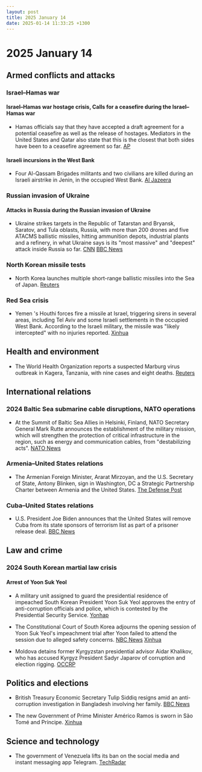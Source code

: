 ```yaml
---
layout: post
title: 2025 January 14
date: 2025-01-14 11:33:25 +1300
---
```


# 2025 January 14

## Armed conflicts and attacks

### Israel–Hamas war

#### Israel–Hamas war hostage crisis, Calls for a ceasefire during the Israel–Hamas war

- Hamas officials say that they have accepted a draft agreement for a potential ceasefire as well as the release of hostages. Mediators in the United States and Qatar also state that this is the closest that both sides have been to a ceasefire agreement so far. [AP](https://apnews.com/article/israel-palestinians-hamas-war-news-01-14-2025-a1495c0f4f13102903ce31a862c49baa)

#### Israeli incursions in the West Bank

- Four Al-Qassam Brigades militants and two civilians are killed during an Israeli airstrike in Jenin, in the occupied West Bank. [Al Jazeera](https://www.aljazeera.com/news/liveblog/2025/1/15/live-israel-launches-fierce-strikes-on-gaza-as-ceasefire-deal-moves-closer?update=3442835)

### Russian invasion of Ukraine

#### Attacks in Russia during the Russian invasion of Ukraine

- Ukraine strikes targets in the Republic of Tatarstan and Bryansk, Saratov, and Tula oblasts, Russia, with more than 200 drones and five ATACMS ballistic missiles, hitting ammunition depots, industrial plants and a refinery, in what Ukraine says is its "most massive" and "deepest" attack inside Russia so far. [CNN](https://edition.cnn.com/2025/01/14/europe/ukraine-russia-drone-missile-attack-intl-hnk/index.html) [BBC News](https://www.bbc.com/news/articles/cwypg2z780go)

### North Korean missile tests

- North Korea launches multiple short-range ballistic missiles into the Sea of Japan. [Reuters](https://www.reuters.com/world/asia-pacific/north-korea-fires-missile-off-east-coast-says-south-korea-military-2025-01-14/)

### Red Sea crisis

- Yemen 's Houthi forces fire a missile at Israel, triggering sirens in several areas, including Tel Aviv and some Israeli settlements in the occupied West Bank. According to the Israeli military, the missile was "likely intercepted" with no injuries reported. [Xinhua](https://english.news.cn/20250114/7d596dc7d5e6418683867e53dbecb391/c.html)

## Health and environment

- The World Health Organization reports a suspected Marburg virus outbreak in Kagera, Tanzania, with nine cases and eight deaths. [Reuters](https://www.reuters.com/world/africa/suspected-outbreak-marburg-virus-kills-eight-tanzania-who-says-2025-01-15/)

## International relations

### 2024 Baltic Sea submarine cable disruptions, NATO operations

- At the Summit of Baltic Sea Allies in Helsinki, Finland, NATO Secretary General Mark Rutte announces the establishment of the military mission, which will strengthen the protection of critical infrastructure in the region, such as energy and communication cables, from "destabilizing acts". [NATO News](https://www.nato.int/cps/cz/natohq/news_232122.htm?selectedLocale=en)

### Armenia–United States relations

- The Armenian Foreign Minister, Ararat Mirzoyan, and the U.S. Secretary of State, Antony Blinken, sign in Washington, DC a Strategic Partnership Charter between Armenia and the United States. [The Defense Post](https://thedefensepost.com/2025/01/14/armenia-signs-us-pact/)

### Cuba–United States relations

- U.S. President Joe Biden announces that the United States will remove Cuba from its state sponsors of terrorism list as part of a prisoner release deal. [BBC News](https://www.bbc.com/news/articles/c17e0k92g41o)

## Law and crime

### 2024 South Korean martial law crisis

#### Arrest of Yoon Suk Yeol

- A military unit assigned to guard the presidential residence of impeached South Korean President Yoon Suk Yeol approves the entry of anti-corruption officials and police, which is contested by the Presidential Security Service. [Yonhap](https://en.yna.co.kr/view/AEN20250114011453320?section=national/politics)

- The Constitutional Court of South Korea adjourns the opening session of Yoon Suk Yeol's impeachment trial after Yoon failed to attend the session due to alleged safety concerns. [NBC News](https://www.nbcnews.com/news/world/impeachment-trial-south-koreas-yoon-adjourned-not-attend-rcna187549) [Xinhua](https://english.news.cn/20250112/45dfd6352df4438ea412380d3f2df56e/c.html)

- Moldova detains former Kyrgyzstan presidential advisor Aidar Khalikov, who has accused Kyrgyz President Sadyr Japarov of corruption and election rigging. [OCCRP](https://www.occrp.org/en/news/moldova-detains-ex-kyrgyz-advisor-who-accused-president-japarov-of-graft)

## Politics and elections

- British Treasury Economic Secretary Tulip Siddiq resigns amid an anti-corruption investigation in Bangladesh involving her family. [BBC News](https://www.bbc.com/news/live/crmnjjm9j12t)

- The new Government of Prime Minister Américo Ramos is sworn in São Tomé and Príncipe. [Xinhua](https://english.news.cn/20250115/62c12ba528404f3b923b3a6f6853de7f/c.html)

## Science and technology

- The government of Venezuela lifts its ban on the social media and instant messaging app Telegram. [TechRadar](https://www.techradar.com/vpn/vpn-privacy-security/venezuela-lifts-telegram-ban-but-the-internet-remains-restricted)
